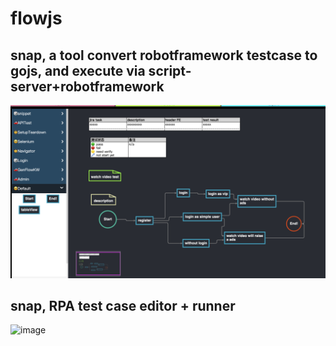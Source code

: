 # flowjs

## snap, a tool convert robotframework testcase to gojs, and execute via script-server+robotframework

![Image Info](./glance.png "glance.png.png")


## snap, RPA test case editor + runner
![image](https://github.com/user-attachments/assets/bdc8bb33-ef07-4a61-ae9c-391c20222e9b)
